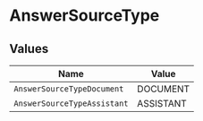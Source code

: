 # AnswerSourceType


## Values

| Name                        | Value                       |
| --------------------------- | --------------------------- |
| `AnswerSourceTypeDocument`  | DOCUMENT                    |
| `AnswerSourceTypeAssistant` | ASSISTANT                   |